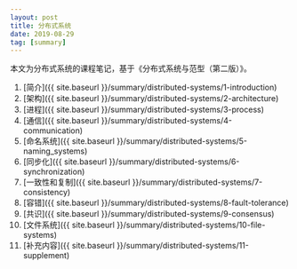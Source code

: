 ```yaml
---
layout: post
title: 分布式系统
date: 2019-08-29
tag: [summary]
---
```


本文为分布式系统的课程笔记，基于《分布式系统与范型（第二版）》。

<!--more-->

1. [简介]({{ site.baseurl }}/summary/distributed-systems/1-introduction)
2. [架构]({{ site.baseurl }}/summary/distributed-systems/2-architecture)
3. [进程]({{ site.baseurl }}/summary/distributed-systems/3-process)
4. [通信]({{ site.baseurl }}/summary/distributed-systems/4-communication)
5. [命名系统]({{ site.baseurl }}/summary/distributed-systems/5-naming_systems)
6. [同步化]({{ site.baseurl }}/summary/distributed-systems/6-synchronization)
7. [一致性和复制]({{ site.baseurl }}/summary/distributed-systems/7-consistency)
8. [容错]({{ site.baseurl }}/summary/distributed-systems/8-fault-tolerance)
9. [共识]({{ site.baseurl }}/summary/distributed-systems/9-consensus)
10. [文件系统]({{ site.baseurl }}/summary/distributed-systems/10-file-systems)
11. [补充内容]({{ site.baseurl }}/summary/distributed-systems/11-supplement)